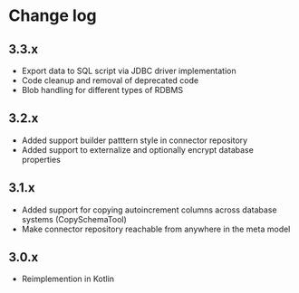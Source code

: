 # Change log

## 3.3.x

- Export data to SQL script via JDBC driver implementation
- Code cleanup and removal of deprecated code
- Blob handling for different types of RDBMS 

## 3.2.x

- Added support builder patttern style in connector repository
- Added support to externalize and optionally encrypt database properties

## 3.1.x

- Added support for copying autoincrement columns across database systems (CopySchemaTool)
- Make connector repository reachable from anywhere in the meta model

## 3.0.x

- Reimplemention in Kotlin